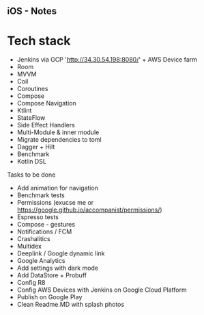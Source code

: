 ## iOS - Notes

# Tech stack
* Jenkins via GCP  'http://34.30.54.198:8080/' + AWS Device farm
* Room
* MVVM
* Coil
* Coroutines
* Compose
* Compose Navigation
* Ktlint
* StateFlow 
* Side Effect Handlers
* Multi-Module & inner module
* Migrate dependencies to toml
* Dagger + Hilt
* Benchmark
* Kotlin DSL 


Tasks to be done
* Add animation for navigation
* Benchmark tests
* Permissions (exucse me or https://google.github.io/accompanist/permissions/)
* Espresso tests
* Compose - gestures
* Notifications  / FCM
* Crashalitics
* Multidex
* Deeplink / Google dynamic link
* Google Analytics
* Add settings with dark mode 
* Add DataStore + Probuff
* Config R8
* Config AWS Devices with Jenkins on Google Cloud Platform
* Publish on Google Play
* Clean Readme.MD with splash photos
